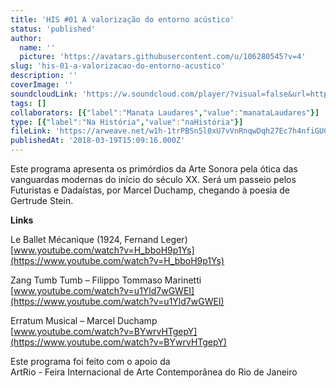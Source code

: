 ```yaml
---
title: 'HIS #01 A valorização do entorno acústico'
status: 'published'
author:
  name: ''
  picture: 'https://avatars.githubusercontent.com/u/106280545?v=4'
slug: 'his-01-a-valorizacao-do-entorno-acustico'
description: ''
coverImage: ''
soundcloudLink: 'https://w.soundcloud.com/player/?visual=false&url=http%3A%2F%2Fapi.soundcloud.com%2Ftracks%2F109277493&show_artwork=false&in=artesonora%2Fsets%2Fnahistoria'
tags: []
collaborators: [{"label":"Manata Laudares","value":"manataLaudares"}]
type: [{"label":"Na História","value":"naHistória"}]
fileLink: 'https://arweave.net/w1h-1trPBSn5l0xU7vVnRnqwDqh27Ec7h4nfiGUCmEc'
publishedAt: '2018-03-19T15:09:16.000Z'
---
```


Este programa apresenta os primórdios da Arte Sonora pela ótica das vanguardas modernas do início do século XX. Será um passeio pelos Futuristas e Dadaístas, por Marcel Duchamp, chegando à poesia de Gertrude Stein.

**Links**

Le Ballet Mécanique (1924, Fernand Leger)\
[www.youtube.com/watch?v=H_bboH9p1Ys](https://www.youtube.com/watch?v=H_bboH9p1Ys)

Zang Tumb Tumb – Filippo Tommaso Marinetti\
[www.youtube.com/watch?v=u1Yld7wGWEI](https://www.youtube.com/watch?v=u1Yld7wGWEI)

Erratum Musical – Marcel Duchamp\
[www.youtube.com/watch?v=BYwrvHTgepY](https://www.youtube.com/watch?v=BYwrvHTgepY)

Este programa foi feito com o apoio da \
ArtRio - Feira Internacional de Arte Contemporânea do Rio de Janeiro
